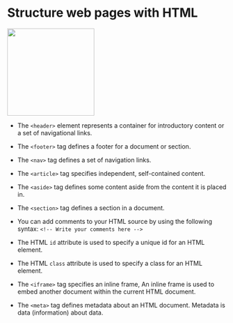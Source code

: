 # **Structure web pages with HTML**

<img src="https://upload.wikimedia.org/wikipedia/commons/thumb/6/61/HTML5_logo_and_wordmark.svg/1200px-HTML5_logo_and_wordmark.svg.png" width="200">

- The `<header>` element represents a container for introductory content or a set of navigational links.

- The `<footer>` tag defines a footer for a document or section.

- The `<nav>` tag defines a set of navigation links.

- The `<article>` tag specifies independent, self-contained content.

- The `<aside>` tag defines some content aside from the content it is placed in.

- The `<section>` tag defines a section in a document.

- You can add comments to your HTML source by using the following syntax: `<!-- Write your comments here -->`

- The HTML `id` attribute is used to specify a unique id for an HTML element.

- The HTML `class` attribute is used to specify a class for an HTML element.

- The `<iframe>` tag specifies an inline frame, An inline frame is used to embed another document within the current HTML document.

- The `<meta>` tag defines metadata about an HTML document. Metadata is data (information) about data.
